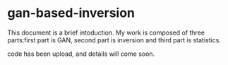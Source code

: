 # gan-based-inversion

This document is a brief intoduction.
My work is composed of three parts:first part is GAN, second part is inversion and third part is statistics.

code has been upload, and details will come soon.
